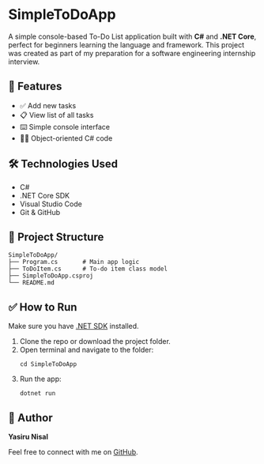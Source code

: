 
# SimpleToDoApp

A simple console-based To-Do List application built with **C#** and **.NET Core**, perfect for beginners learning the language and framework. This project was created as part of my preparation for a software engineering internship interview.

## 🚀 Features

- ✅ Add new tasks
- 📋 View list of all tasks
- ⌨️ Simple console interface
- 🧑‍💻 Object-oriented C# code

## 🛠️ Technologies Used

- C#
- .NET Core SDK
- Visual Studio Code
- Git & GitHub

## 📂 Project Structure

```
SimpleToDoApp/
├── Program.cs       # Main app logic
├── ToDoItem.cs      # To-do item class model
├── SimpleToDoApp.csproj
└── README.md
```

## ✅ How to Run

Make sure you have [.NET SDK](https://dotnet.microsoft.com/download) installed.

1. Clone the repo or download the project folder.
2. Open terminal and navigate to the folder:
   ```
   cd SimpleToDoApp
   ```
3. Run the app:
   ```
   dotnet run
   ```

## 🤝 Author

**Yasiru Nisal**

Feel free to connect with me on [GitHub](https://github.com/Yasirunk9612).
